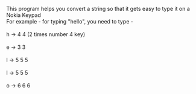   This program helps you convert a string so that it gets easy to type it on a Nokia Keypad
 <br>For example - for typing "hello", you need to type -</br>
  <br>h -> 4 4 (2 times number 4 key)</br>
  <br>e -> 3 3</br>
  <br>l -> 5 5 5</br> 
  <br>l -> 5 5 5</br> 
  <br>o -> 6 6 6</br> 
